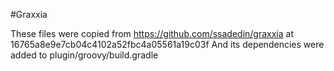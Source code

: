 <!--
    Copyright 2014 TWO SIGMA OPEN SOURCE, LLC

    Licensed under the Apache License, Version 2.0 (the "License");
    you may not use this file except in compliance with the License.
    You may obtain a copy of the License at

           http://www.apache.org/licenses/LICENSE-2.0

    Unless required by applicable law or agreed to in writing, software
    distributed under the License is distributed on an "AS IS" BASIS,
    WITHOUT WARRANTIES OR CONDITIONS OF ANY KIND, either express or implied.
    See the License for the specific language governing permissions and
    limitations under the License.
-->

#Graxxia

These files were copied from https://github.com/ssadedin/graxxia at 16765a8e9e7cb04c4102a52fbc4a05561a19c03f
And its dependencies were added to plugin/groovy/build.gradle
